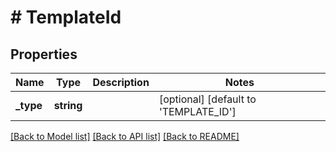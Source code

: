 # # TemplateId

## Properties

Name | Type | Description | Notes
------------ | ------------- | ------------- | -------------
**_type** | **string** |  | [optional] [default to 'TEMPLATE_ID']

[[Back to Model list]](../../README.md#models) [[Back to API list]](../../README.md#endpoints) [[Back to README]](../../README.md)
